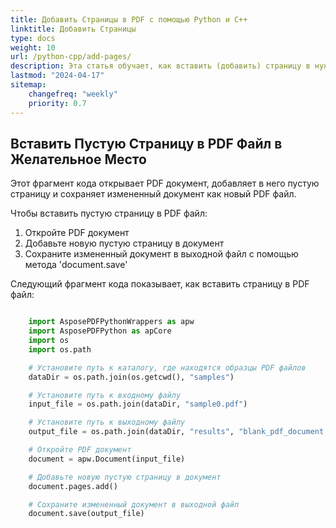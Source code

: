 ```yaml
---
title: Добавить Страницы в PDF с помощью Python и C++
linktitle: Добавить Страницы
type: docs
weight: 10
url: /python-cpp/add-pages/
description: Эта статья обучает, как вставить (добавить) страницу в нужное место PDF файла в Python с использованием C++.
lastmod: "2024-04-17"
sitemap:
    changefreq: "weekly"
    priority: 0.7
---
```


## Вставить Пустую Страницу в PDF Файл в Желательное Место

Этот фрагмент кода открывает PDF документ, добавляет в него пустую страницу и сохраняет измененный документ как новый PDF файл.

Чтобы вставить пустую страницу в PDF файл:

1. Откройте PDF документ
1. Добавьте новую пустую страницу в документ
1. Сохраните измененный документ в выходной файл с помощью метода 'document.save'

Следующий фрагмент кода показывает, как вставить страницу в PDF файл:

```python

    import AsposePDFPythonWrappers as apw
    import AsposePDFPython as apCore
    import os
    import os.path

    # Установите путь к каталогу, где находятся образцы PDF файлов
    dataDir = os.path.join(os.getcwd(), "samples")

    # Установите путь к входному файлу
    input_file = os.path.join(dataDir, "sample0.pdf")

    # Установите путь к выходному файлу
    output_file = os.path.join(dataDir, "results", "blank_pdf_document.pdf")

    # Откройте PDF документ
    document = apw.Document(input_file)

    # Добавьте новую пустую страницу в документ
    document.pages.add()

    # Сохраните измененный документ в выходной файл
    document.save(output_file)
```
